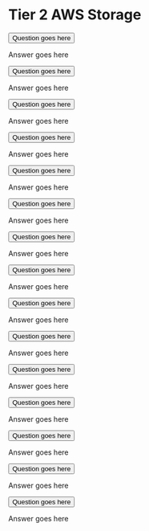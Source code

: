 # Tier 2 AWS Storage

<link rel="stylesheet" href="../../../../overrides/animated_dropdown.css">
<link rel="stylesheet" href="../../../../overrides/spacing.css">

<html>


<!-- General format for HTML 
<button class="collapsible">Question goes here</button>
<div class="content">
  <p>
      Answer goes here
  </p>
</div>
-->

<!-- Who can submit a Tier 2 storage request? -->
<button class="collapsible">Question goes here</button>
<div class="content">
  <p>
      Answer goes here
  </p>
</div>

<!-- How long is the turnaround time to between submitting the storage request and obtaining an S3 account? -->
<button class="collapsible">Question goes here</button>
<div class="content">
  <p>
      Answer goes here
  </p>
</div>

<!-- Can I move my data directly from Google Drive to the new S3 account? -->
<button class="collapsible">Question goes here</button>
<div class="content">
  <p>
      Answer goes here
  </p>
</div>

<!-- What is the pricing for S3? -->
<button class="collapsible">Question goes here</button>
<div class="content">
  <p>
      Answer goes here
  </p>
</div>

<!-- Can I move my data directly to Glacier if I know it is archival. That way I can skip the S3 expenses? -->
<button class="collapsible">Question goes here</button>
<div class="content">
  <p>
      Answer goes here
  </p>
</div>

<!-- Is the monthly billing based on average usage? -->
<button class="collapsible">Question goes here</button>
<div class="content">
  <p>
      Answer goes here
  </p>
</div>

<!-- What is a KFS number? -->
<button class="collapsible">Question goes here</button>
<div class="content">
  <p>
      Answer goes here
  </p>
</div>

<!-- Can I view my storage in each of S3, Glacier and Deep Glacier? -->
<button class="collapsible">Question goes here</button>
<div class="content">
  <p>
      Answer goes here
  </p>
</div>

<!-- Can I limit the amount of data that goes into S3 so I can control the expense? -->
<button class="collapsible">Question goes here</button>
<div class="content">
  <p>
      Answer goes here
  </p>
</div>

<!-- What is the difference between Glacier and Deep Glacier? -->
<button class="collapsible">Question goes here</button>
<div class="content">
  <p>
      Answer goes here
  </p>
</div>

<!-- I use workflows to move data using google drive, and to share with others. Will AWS support something similar? -->
<button class="collapsible">Question goes here</button>
<div class="content">
  <p>
      Answer goes here
  </p>
</div>

<!-- Are there charges for data movement? -->
<button class="collapsible">Question goes here</button>
<div class="content">
  <p>
      Answer goes here
  </p>
</div>

<!-- Can I have multiple S3 buckets associated with my account? -->
<button class="collapsible">Question goes here</button>
<div class="content">
  <p>
      Answer goes here
  </p>
</div>

<!-- Are there any limits on uploads, e.g. may transfer size / day? -->
<button class="collapsible">Question goes here</button>
<div class="content">
  <p>
      Answer goes here
  </p>
</div>

<!-- What why am I receiving an email: "ALARM: "ua-rt-t2-netid capacity growth alarm" in US West (Oregon)"?  -->
<button class="collapsible">Question goes here</button>
<div class="content">
  <p>
      Answer goes here
  </p>
</div>




<div class="vertical-space"></div>
<script src="../../../../overrides/animated_dropdown.js"></script>
</html>